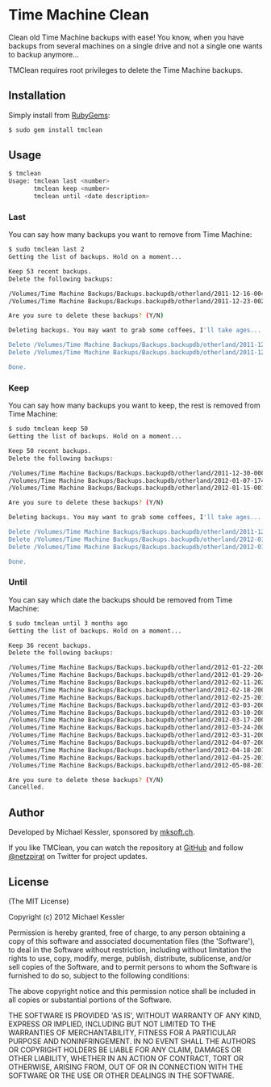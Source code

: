 # Time Machine Clean

Clean old Time Machine backups with ease! You know, when you have backups from several machines on a single drive and
not a single one wants to backup anymore...

TMClean requires root privileges to delete the Time Machine backups.

## Installation

Simply install from [RubyGems](https://rubygems.org/):

```Bash
$ sudo gem install tmclean
```

## Usage

```Bash
$ tmclean                                                                                                                                                          ruby-1.9.3-p194 1↵
Usage: tmclean last <number>
       tmclean keep <number>
       tmclean until <date description>
```

### Last

You can say how many backups you want to remove from Time Machine:

```Bash
$ sudo tmclean last 2
Getting the list of backups. Hold on a moment...

Keep 53 recent backups.
Delete the following backups:

/Volumes/Time Machine Backups/Backups.backupdb/otherland/2011-12-16-004025
/Volumes/Time Machine Backups/Backups.backupdb/otherland/2011-12-23-002310

Are you sure to delete these backups? (Y/N)

Deleting backups. You may want to grab some coffees, I'll take ages...

Delete /Volumes/Time Machine Backups/Backups.backupdb/otherland/2011-12-16-004025
Delete /Volumes/Time Machine Backups/Backups.backupdb/otherland/2011-12-23-002310

Done.
```

### Keep

You can say how many backups you want to keep, the rest is removed from Time Machine:

```Bash
$ sudo tmclean keep 50
Getting the list of backups. Hold on a moment...

Keep 50 recent backups.
Delete the following backups:

/Volumes/Time Machine Backups/Backups.backupdb/otherland/2011-12-30-000535
/Volumes/Time Machine Backups/Backups.backupdb/otherland/2012-01-07-174853
/Volumes/Time Machine Backups/Backups.backupdb/otherland/2012-01-15-001309

Are you sure to delete these backups? (Y/N)

Deleting backups. You may want to grab some coffees, I'll take ages...

Delete /Volumes/Time Machine Backups/Backups.backupdb/otherland/2011-12-30-000535
Delete /Volumes/Time Machine Backups/Backups.backupdb/otherland/2012-01-07-174853
Delete /Volumes/Time Machine Backups/Backups.backupdb/otherland/2012-01-15-001309

Done.
```

### Until

You can say which date the backups should be removed from Time Machine:

```Bash
$ sudo tmclean until 3 months ago
Getting the list of backups. Hold on a moment...

Keep 36 recent backups.
Delete the following backups:

/Volumes/Time Machine Backups/Backups.backupdb/otherland/2012-01-22-200324
/Volumes/Time Machine Backups/Backups.backupdb/otherland/2012-01-29-204948
/Volumes/Time Machine Backups/Backups.backupdb/otherland/2012-02-11-202151
/Volumes/Time Machine Backups/Backups.backupdb/otherland/2012-02-18-200728
/Volumes/Time Machine Backups/Backups.backupdb/otherland/2012-02-25-201024
/Volumes/Time Machine Backups/Backups.backupdb/otherland/2012-03-03-200513
/Volumes/Time Machine Backups/Backups.backupdb/otherland/2012-03-10-200939
/Volumes/Time Machine Backups/Backups.backupdb/otherland/2012-03-17-200645
/Volumes/Time Machine Backups/Backups.backupdb/otherland/2012-03-24-200450
/Volumes/Time Machine Backups/Backups.backupdb/otherland/2012-03-31-200929
/Volumes/Time Machine Backups/Backups.backupdb/otherland/2012-04-07-200722
/Volumes/Time Machine Backups/Backups.backupdb/otherland/2012-04-18-201209
/Volumes/Time Machine Backups/Backups.backupdb/otherland/2012-04-25-201422
/Volumes/Time Machine Backups/Backups.backupdb/otherland/2012-05-08-201136

Are you sure to delete these backups? (Y/N)
Cancelled.
```

## Author

Developed by Michael Kessler, sponsored by [mksoft.ch](https://mksoft.ch).

If you like TMClean, you can watch the repository at [GitHub](https://github.com/netzpirat/tmclean) and
follow [@netzpirat](https://twitter.com/#!/netzpirat) on Twitter for project updates.

## License

(The MIT License)

Copyright (c) 2012 Michael Kessler

Permission is hereby granted, free of charge, to any person obtaining
a copy of this software and associated documentation files (the
'Software'), to deal in the Software without restriction, including
without limitation the rights to use, copy, modify, merge, publish,
distribute, sublicense, and/or sell copies of the Software, and to
permit persons to whom the Software is furnished to do so, subject to
the following conditions:

The above copyright notice and this permission notice shall be
included in all copies or substantial portions of the Software.

THE SOFTWARE IS PROVIDED 'AS IS', WITHOUT WARRANTY OF ANY KIND,
EXPRESS OR IMPLIED, INCLUDING BUT NOT LIMITED TO THE WARRANTIES OF
MERCHANTABILITY, FITNESS FOR A PARTICULAR PURPOSE AND NONINFRINGEMENT.
IN NO EVENT SHALL THE AUTHORS OR COPYRIGHT HOLDERS BE LIABLE FOR ANY
CLAIM, DAMAGES OR OTHER LIABILITY, WHETHER IN AN ACTION OF CONTRACT,
TORT OR OTHERWISE, ARISING FROM, OUT OF OR IN CONNECTION WITH THE
SOFTWARE OR THE USE OR OTHER DEALINGS IN THE SOFTWARE.
